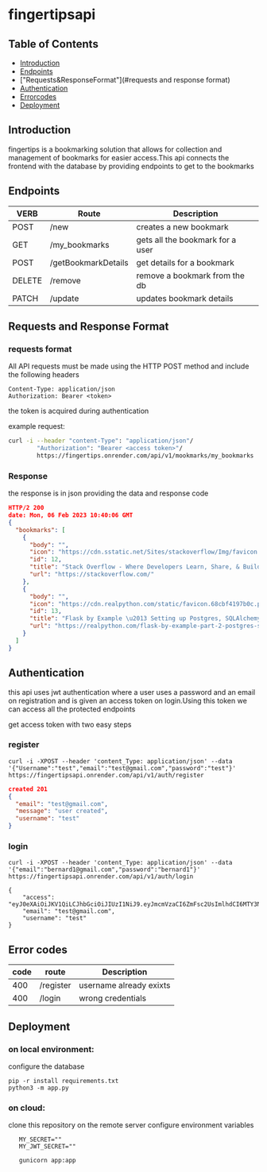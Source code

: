 # fingertipsapi
## Table of Contents

- [Introduction](#introduction)
- [Endpoints](#endpoints)
- ["Requests&ResponseFormat"](#requests and response format)
- [Authentication](#authentication)
- [Errorcodes](#errorcodes)
- [Deployment](#deployment)

## Introduction

fingertips is a bookmarking solution that allows for collection and management of bookmarks for easier access.This api connects the frontend with the database by providing endpoints to get to the bookmarks

## Endpoints

| VERB     |      Route          |          Description            |
|----------|---------------------|---------------------------------|
| POST     | /new                | creates a new bookmark          |
| GET      | /my_bookmarks       | gets all the bookmark for a user|
| POST     | /getBookmarkDetails | get details for a bookmark      |
| DELETE   | /remove             | remove a bookmark from the db   |
| PATCH    | /update             | updates bookmark details        |

## Requests and Response Format

### requests format
All API requests must be made using the HTTP POST method and include the following headers
```
Content-Type: application/json
Authorization: Bearer <token>

```
the token is acquired during authentication

example request:
```bash
curl -i --header "content-Type": "application/json"/
        "Authorization": "Bearer <access token>"/
        https://fingertips.onrender.com/api/v1/mookmarks/my_bookmarks
```

### Response

the response is in json providing the data and response code

```json
HTTP/2 200 
date: Mon, 06 Feb 2023 10:40:06 GMT
{
  "bookmarks": [
    {
      "body": "", 
      "icon": "https://cdn.sstatic.net/Sites/stackoverflow/Img/favicon.ico?v=ec617d715196", 
      "id": 12, 
      "title": "Stack Overflow - Where Developers Learn, Share, & Build Careers", 
      "url": "https://stackoverflow.com/"
    }, 
    {
      "body": "", 
      "icon": "https://cdn.realpython.com/static/favicon.68cbf4197b0c.png", 
      "id": 13, 
      "title": "Flask by Example \u2013 Setting up Postgres, SQLAlchemy, and Alembic \u2013 Real Python", 
      "url": "https://realpython.com/flask-by-example-part-2-postgres-sqlalchemy-and-alembic/"
    }
  ]
}

```
## Authentication

this api uses jwt authentication where a user uses a password and an email on registration and is given an access token on login.Using this token we can access all the protected endpoints

get access token with two easy steps 
### register
```
curl -i -XPOST --header 'content_Type: application/json' --data '{"Username":"test","email":"test@gmail.com","password":"test"}' https://fingertipsapi.onrender.com/api/v1/auth/register
```
```json
created 201  
{
  "email": "test@gmail.com", 
  "message": "user created", 
  "username": "test"
}
```


### login
```
curl -i -XPOST --header 'content_Type: application/json' --data '{"email":"bernard1@gmail.com","password":"bernard1"}' https://fingertipsapi.onrender.com/api/v1/auth/login
```
```
{
	"access": "eyJ0eXAiOiJKV1QiLCJhbGciOiJIUzI1NiJ9.eyJmcmVzaCI6ZmFsc2UsImlhdCI6MTY3NTY4Mzc4NywianRpIjoiMDBlYmEzODctZDk5OS00YzJjLWJlZDAtNTkwNTc2MjE3MmYxIiwidHlwZSI6ImFjY2VzcyIsInN1YiI6MSwibmJmIjoxNjc1NjgzNzg3fQ.4tq2cwur8GKEikJ9uhI12ULFLlmmvzjgDmXdIXN06Gc",
	"email": "test@gmail.com",
	"username": "test"
}
```
## Error codes

|code   | route       |          Description            |
|-------|-------------|---------------------------------|
| 400   | /register   | username already exixts         |
| 400   | /login      | wrong credentials               |


## Deployment

### on local environment:
configure the database

```
pip -r install requirements.txt
python3 -m app.py
```

### on cloud:
clone this repository on the remote server
configure environment variables
```DB_URI=""
   MY_SECRET=""
   MY_JWT_SECRET=""
```
```pip -r install requirements.txt
   gunicorn app:app
```




